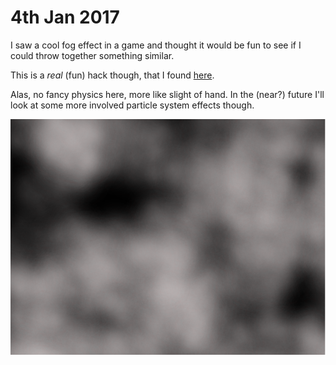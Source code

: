 # 4th Jan 2017

I saw a cool fog effect in a game and thought it would be fun to see if I could throw together something similar.

This is a _real_ (fun) hack though, that I found [here](http://www.blog.jonnycornwell.com/2012/07/14/particle-smoke-effect/#more-77). 

Alas, no fancy physics here, more like slight of hand. In the (near?) future I'll look at some more involved particle system effects though.

![Screenshot](screenshot.png) 

